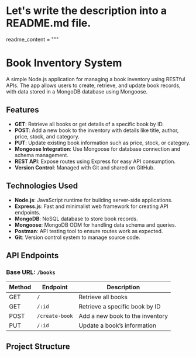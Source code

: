 # Let's write the description into a README.md file.
readme_content = """
# Book Inventory System

A simple Node.js application for managing a book inventory using RESTful APIs. The app allows users to create, retrieve, and update book records, with data stored in a MongoDB database using Mongoose.

## Features
- **GET**: Retrieve all books or get details of a specific book by ID.
- **POST**: Add a new book to the inventory with details like title, author, price, stock, and category.
- **PUT**: Update existing book information such as price, stock, or category.
- **Mongoose Integration**: Use Mongoose for database connection and schema management.
- **REST API**: Expose routes using Express for easy API consumption.
- **Version Control**: Managed with Git and shared on GitHub.

## Technologies Used
- **Node.js**: JavaScript runtime for building server-side applications.
- **Express.js**: Fast and minimalist web framework for creating API endpoints.
- **MongoDB**: NoSQL database to store book records.
- **Mongoose**: MongoDB ODM for handling data schema and queries.
- **Postman**: API testing tool to ensure routes work as expected.
- **Git**: Version control system to manage source code.

## API Endpoints

### Base URL: `/books`

| Method | Endpoint         | Description                      |
|--------|------------------|----------------------------------|
| GET    | `/`              | Retrieve all books               |
| GET    | `/:id`           | Retrieve a specific book by ID   |
| POST   | `/create-book`   | Add a new book to the inventory  |
| PUT    | `/:id`           | Update a book’s information      |

## Project Structure

